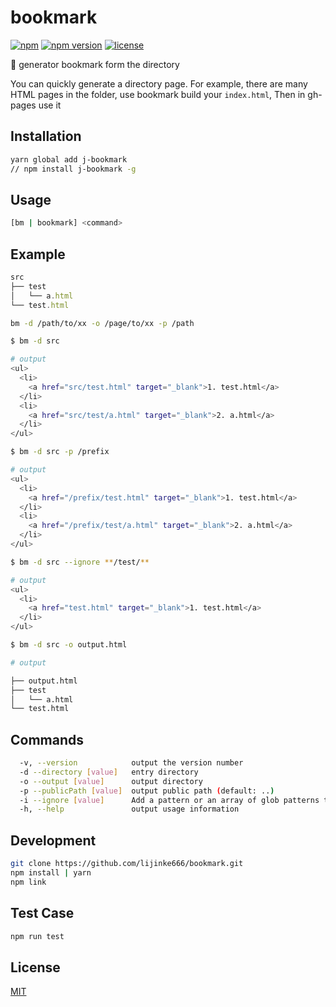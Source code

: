 # bookmark

[![npm](https://img.shields.io/npm/dm/j-bookmask.svg?style=flat-square)](https://www.npmjs.com/package/j-bookmask)
[![npm version](https://img.shields.io/npm/v/j-bookmask.svg?style=flat-square)](https://badge.fury.io/js/j-bookmask)
[![license](https://img.shields.io/github/license/mashape/apistatus.svg?style=flat-square)](https://www.npmjs.com/package/j-bookmask)

:closed_book: generator bookmark form the directory

You can quickly generate a directory page.
For example, there are many HTML pages in the folder, use bookmark build your `index.html`, Then in gh-pages use it

## Installation

```bash
yarn global add j-bookmark
// npm install j-bookmark -g
```

## Usage

```bash
[bm | bookmark] <command>
```

## Example

```js
src
├── test
│   └── a.html
└── test.html
```

```bash
bm -d /path/to/xx -o /page/to/xx -p /path
```

```bash
$ bm -d src

# output
<ul>
  <li>
    <a href="src/test.html" target="_blank">1. test.html</a>
  </li>
  <li>
    <a href="src/test/a.html" target="_blank">2. a.html</a>
  </li>
</ul>
```

```bash
$ bm -d src -p /prefix

# output
<ul>
  <li>
    <a href="/prefix/test.html" target="_blank">1. test.html</a>
  </li>
  <li>
    <a href="/prefix/test/a.html" target="_blank">2. a.html</a>
  </li>
</ul>
```

```bash
$ bm -d src --ignore **/test/**

# output
<ul>
  <li>
    <a href="test.html" target="_blank">1. test.html</a>
  </li>
</ul>
```

```bash
$ bm -d src -o output.html

# output

├── output.html
├── test
│   └── a.html
└── test.html
```

## Commands

```bash
  -v, --version            output the version number
  -d --directory [value]   entry directory
  -o --output [value]      output directory
  -p --publicPath [value]  output public path (default: ..)
  -i --ignore [value]      Add a pattern or an array of glob patterns to exclude matches (default: node_modules) //https://github.com/isaacs/node-glob#options
  -h, --help               output usage information
```

## Development

```bash
git clone https://github.com/lijinke666/bookmark.git
npm install | yarn
npm link
```

## Test Case

```bash
npm run test
```

## License

[MIT](https://github.com/lijinke666/bookmark/blob/master/LICENCE)
